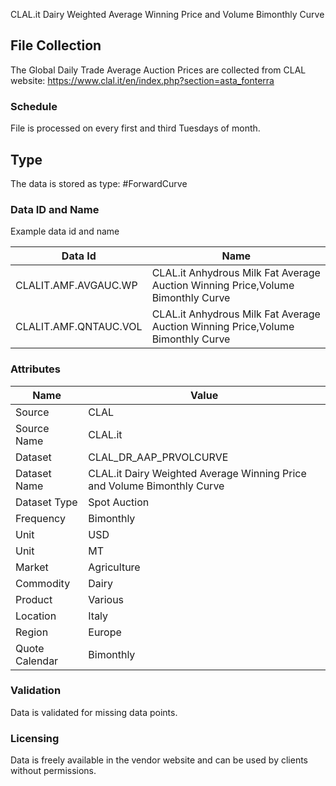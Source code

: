 CLAL.it Dairy Weighted Average Winning Price and Volume Bimonthly Curve

## File Collection

The Global Daily Trade Average Auction Prices are collected from CLAL website: https://www.clal.it/en/index.php?section=asta_fonterra

### Schedule

File is processed on every first and third Tuesdays of month.

## Type

The data is stored as type: #ForwardCurve

### Data ID and Name

Example data id and name

|**Data Id**|**Name**|
|-|-|
|CLALIT.AMF.AVGAUC.WP|CLAL.it Anhydrous Milk Fat Average Auction Winning Price,Volume Bimonthly Curve|
|CLALIT.AMF.QNTAUC.VOL|CLAL.it Anhydrous Milk Fat Average Auction Winning Price,Volume Bimonthly Curve|

### Attributes

|Name|Value|
|-|-|
|Source|CLAL|
|Source Name|CLAL.it|
|Dataset|CLAL_DR_AAP_PRVOLCURVE|
|Dataset Name|CLAL.it Dairy Weighted Average Winning Price and Volume Bimonthly Curve|
|Dataset Type|Spot Auction|
|Frequency|Bimonthly|
|Unit|USD|
|Unit|MT|
|Market|Agriculture|
|Commodity|Dairy|
|Product|Various|
|Location|Italy|
|Region|Europe|
|Quote Calendar|Bimonthly|

### Validation

Data is validated for missing data points.

### Licensing

Data is freely available in the vendor website and can be used by clients without permissions.



